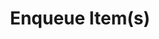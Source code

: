 ---
title: "Enqueue Item(s)"
linkTitle: "Enqueue Item(s)"
description: "Enqueue an item or multiple items to a queue."
---
